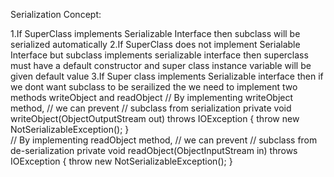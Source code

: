 Serialization Concept:

1.If SuperClass implements Serializable Interface then subclass will be serialized automatically 
2.If SuperClass does not implement Serialable Interface but subclass implements serializable interface then superclass
  must have a default constructor and super class instance variable will be given default value
3.If Super class implements Serializable interface then if we dont want subclass to be serailized the we need to implement two methods
   writeObject and readObject
   // By implementing writeObject method, 
   // we can prevent
   // subclass from serialization
   private void writeObject(ObjectOutputStream out) throws IOException
    {
        throw new NotSerializableException();
    }     
    // By implementing readObject method, 
    // we can prevent
    // subclass from de-serialization
    private void readObject(ObjectInputStream in) throws IOException
    {
        throw new NotSerializableException();
    }
